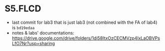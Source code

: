 # S5.FLCD

- last commit for lab3 that is just lab3 (not combined with the FA of lab4) is `bd19edaa`  
- notes & labs' documentations: https://drive.google.com/drive/folders/1di58ItxOzCECMVzp4IxLaOBVPsLfO7Nr?usp=sharing  

